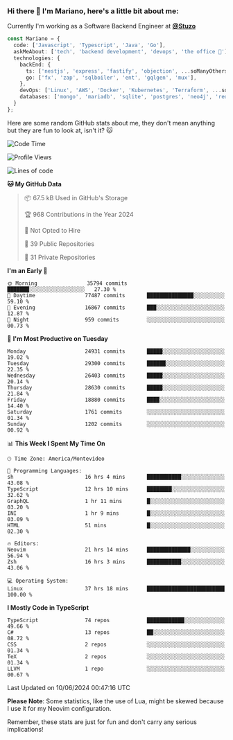 ### Hi there 👋 I'm Mariano, here's a little bit about me:

Currently I'm working as a Software Backend Engineer at [**@Stuzo**](https://www.stuzo.com/)

```ts
const Mariano = {
  code: ['Javascript', 'Typescript', 'Java', 'Go'],
  askMeAbout: ['tech', 'backend development', 'devops', 'the office 💼'],
  technologies: {
    backEnd: {
      ts: ['nestjs', 'express', 'fastify', 'objection', ...soManyOthersFrameworks],
      go: ['fx', 'zap', 'sqlboiler', 'ent', 'gqlgen', 'mux'],
    },
    devOps: ['Linux', 'AWS', 'Docker', 'Kubernetes', 'Terraform', ...soManyOthersTools],
    databases: ['mongo', 'mariadb', 'sqlite', 'postgres', 'neo4j', 'redis', ...],
  }
};
```

Here are some random GitHub stats about me, they don't mean anything but they are fun to look at, isn't it? 🐱

<!--START_SECTION:waka-->
![Code Time](http://img.shields.io/badge/Code%20Time-2%2C077%20hrs%2016%20mins-blue)

![Profile Views](http://img.shields.io/badge/Profile%20Views-4-blue)

![Lines of code](https://img.shields.io/badge/From%20Hello%20World%20I%27ve%20Written-21.9%20million%20lines%20of%20code-blue)

**🐱 My GitHub Data** 

> 📦 67.5 kB Used in GitHub's Storage 
 > 
> 🏆 968 Contributions in the Year 2024
 > 
> 🚫 Not Opted to Hire
 > 
> 📜 39 Public Repositories 
 > 
> 🔑 31 Private Repositories 
 > 
**I'm an Early 🐤** 

```text
🌞 Morning                35794 commits       ███████░░░░░░░░░░░░░░░░░░   27.30 % 
🌆 Daytime                77487 commits       ███████████████░░░░░░░░░░   59.10 % 
🌃 Evening                16867 commits       ███░░░░░░░░░░░░░░░░░░░░░░   12.87 % 
🌙 Night                  959 commits         ░░░░░░░░░░░░░░░░░░░░░░░░░   00.73 % 
```
📅 **I'm Most Productive on Tuesday** 

```text
Monday                   24931 commits       █████░░░░░░░░░░░░░░░░░░░░   19.02 % 
Tuesday                  29300 commits       ██████░░░░░░░░░░░░░░░░░░░   22.35 % 
Wednesday                26403 commits       █████░░░░░░░░░░░░░░░░░░░░   20.14 % 
Thursday                 28630 commits       █████░░░░░░░░░░░░░░░░░░░░   21.84 % 
Friday                   18880 commits       ████░░░░░░░░░░░░░░░░░░░░░   14.40 % 
Saturday                 1761 commits        ░░░░░░░░░░░░░░░░░░░░░░░░░   01.34 % 
Sunday                   1202 commits        ░░░░░░░░░░░░░░░░░░░░░░░░░   00.92 % 
```


📊 **This Week I Spent My Time On** 

```text
🕑︎ Time Zone: America/Montevideo

💬 Programming Languages: 
sh                       16 hrs 4 mins       ███████████░░░░░░░░░░░░░░   43.08 % 
TypeScript               12 hrs 10 mins      ████████░░░░░░░░░░░░░░░░░   32.62 % 
GraphQL                  1 hr 11 mins        █░░░░░░░░░░░░░░░░░░░░░░░░   03.20 % 
INI                      1 hr 9 mins         █░░░░░░░░░░░░░░░░░░░░░░░░   03.09 % 
HTML                     51 mins             █░░░░░░░░░░░░░░░░░░░░░░░░   02.30 % 

🔥 Editors: 
Neovim                   21 hrs 14 mins      ██████████████░░░░░░░░░░░   56.94 % 
Zsh                      16 hrs 3 mins       ███████████░░░░░░░░░░░░░░   43.06 % 

💻 Operating System: 
Linux                    37 hrs 18 mins      █████████████████████████   100.00 % 
```

**I Mostly Code in TypeScript** 

```text
TypeScript               74 repos            ████████████░░░░░░░░░░░░░   49.66 % 
C#                       13 repos            ██░░░░░░░░░░░░░░░░░░░░░░░   08.72 % 
CSS                      2 repos             ░░░░░░░░░░░░░░░░░░░░░░░░░   01.34 % 
TeX                      2 repos             ░░░░░░░░░░░░░░░░░░░░░░░░░   01.34 % 
LLVM                     1 repo              ░░░░░░░░░░░░░░░░░░░░░░░░░   00.67 % 
```




 Last Updated on 10/06/2024 00:47:16 UTC
<!--END_SECTION:waka-->

**Please Note**: Some statistics, like the use of Lua, might be skewed because I use it for my Neovim configuration.

Remember, these stats are just for fun and don't carry any serious implications!

